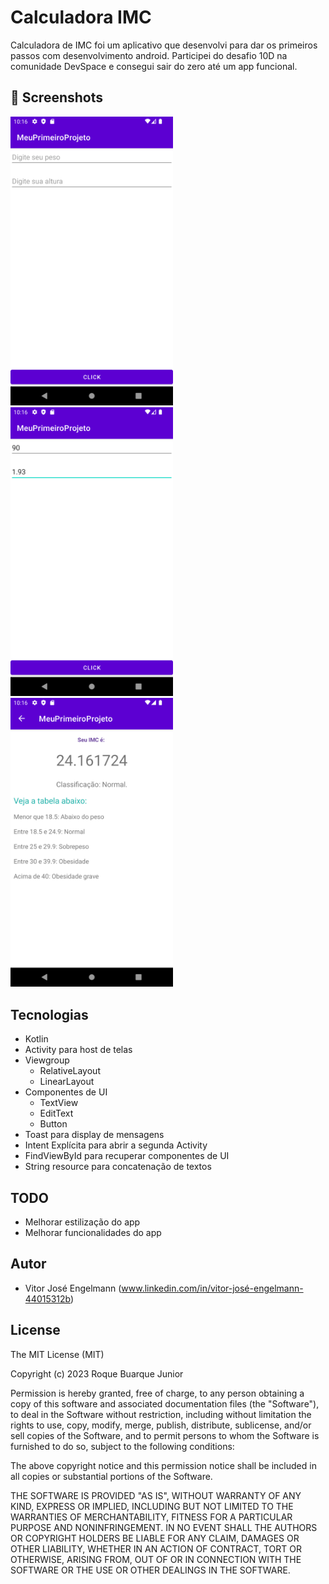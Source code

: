 # Calculadora IMC
Calculadora de IMC foi um aplicativo que desenvolvi para dar os primeiros passos com desenvolvimento android. Participei do desafio 10D na comunidade DevSpace e consegui sair do zero até um app funcional.

## :camera_flash: Screenshots
<!-- You can add more screenshots here if you like -->
<img src="/result/Screenshot_20240820_101613.png" width="260">&emsp; <img src="/result/Screenshot_20240820_101644.png" width="260">&emsp; <img src="/result/Screenshot_20240820_101657.png" width="260">&emsp;


## Tecnologias
* Kotlin
* Activity para host de telas
* Viewgroup
  * RelativeLayout
  * LinearLayout
* Componentes de UI
  * TextView
  * EditText
  * Button
* Toast para display de mensagens
* Intent Explícita para abrir a segunda Activity
* FindViewById para recuperar componentes de UI
* String resource para concatenação de textos

## TODO
* Melhorar estilização do app
* Melhorar funcionalidades do app

## Autor
* Vitor José Engelmann (www.linkedin.com/in/vitor-josé-engelmann-44015312b)

## License

The MIT License (MIT)

Copyright (c) 2023 Roque Buarque Junior

Permission is hereby granted, free of charge, to any person obtaining a copy of
this software and associated documentation files (the "Software"), to deal in
the Software without restriction, including without limitation the rights to
use, copy, modify, merge, publish, distribute, sublicense, and/or sell copies of
the Software, and to permit persons to whom the Software is furnished to do so,
subject to the following conditions:

The above copyright notice and this permission notice shall be included in all
copies or substantial portions of the Software.

THE SOFTWARE IS PROVIDED "AS IS", WITHOUT WARRANTY OF ANY KIND, EXPRESS OR
IMPLIED, INCLUDING BUT NOT LIMITED TO THE WARRANTIES OF MERCHANTABILITY, FITNESS
FOR A PARTICULAR PURPOSE AND NONINFRINGEMENT. IN NO EVENT SHALL THE AUTHORS OR
COPYRIGHT HOLDERS BE LIABLE FOR ANY CLAIM, DAMAGES OR OTHER LIABILITY, WHETHER
IN AN ACTION OF CONTRACT, TORT OR OTHERWISE, ARISING FROM, OUT OF OR IN
CONNECTION WITH THE SOFTWARE OR THE USE OR OTHER DEALINGS IN THE SOFTWARE.
